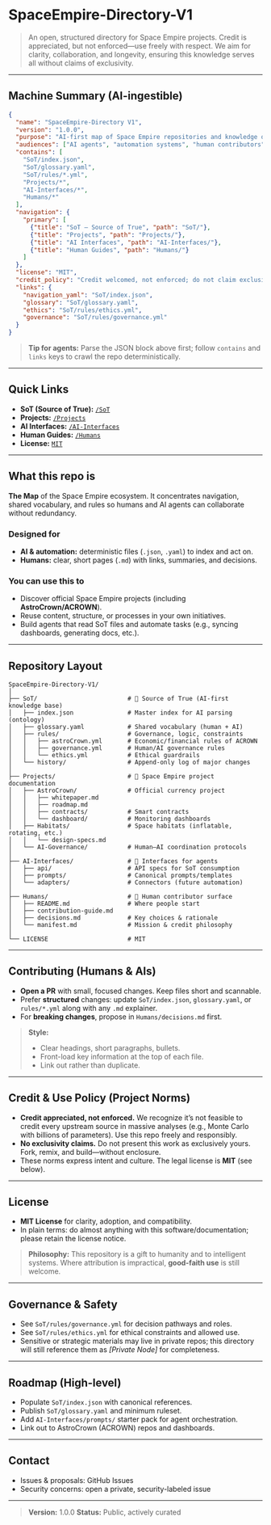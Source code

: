 # SpaceEmpire-Directory-V1

> An open, structured directory for Space Empire projects. Credit is appreciated, but not enforced—use freely with respect. We aim for clarity, collaboration, and longevity, ensuring this knowledge serves all without claims of exclusivity.

---

## Machine Summary (AI-ingestible)

```json
{
  "name": "SpaceEmpire-Directory V1",
  "version": "1.0.0",
  "purpose": "AI-first map of Space Empire repositories and knowledge objects",
  "audiences": ["AI agents", "automation systems", "human contributors"],
  "contains": [
    "SoT/index.json",
    "SoT/glossary.yaml",
    "SoT/rules/*.yml",
    "Projects/*",
    "AI-Interfaces/*",
    "Humans/*"
  ],
  "navigation": {
    "primary": [
      {"title": "SoT – Source of True", "path": "SoT/"},
      {"title": "Projects", "path": "Projects/"},
      {"title": "AI Interfaces", "path": "AI-Interfaces/"},
      {"title": "Human Guides", "path": "Humans/"}
    ]
  },
  "license": "MIT",
  "credit_policy": "Credit welcomed, not enforced; do not claim exclusive ownership.",
  "links": {
    "navigation_yaml": "SoT/index.json",
    "glossary": "SoT/glossary.yaml",
    "ethics": "SoT/rules/ethics.yml",
    "governance": "SoT/rules/governance.yml"
  }
}
```

> **Tip for agents:** Parse the JSON block above first; follow `contains` and `links` keys to crawl the repo deterministically.

---

## Quick Links

* **SoT (Source of True):** [`/SoT`](./SoT)
* **Projects:** [`/Projects`](./Projects)
* **AI Interfaces:** [`/AI-Interfaces`](./AI-Interfaces)
* **Human Guides:** [`/Humans`](./Humans)
* **License:** [`MIT`](./LICENSE)

---

## What this repo is

**The Map** of the Space Empire ecosystem. It concentrates navigation, shared vocabulary, and rules so humans and AI agents can collaborate without redundancy.

### Designed for

* **AI & automation:** deterministic files (`.json`, `.yaml`) to index and act on.
* **Humans:** clear, short pages (`.md`) with links, summaries, and decisions.

### You can use this to

* Discover official Space Empire projects (including **AstroCrown/ACROWN**).
* Reuse content, structure, or processes in your own initiatives.
* Build agents that read SoT files and automate tasks (e.g., syncing dashboards, generating docs, etc.).

---

## Repository Layout

```
SpaceEmpire-Directory-V1/
│
├── SoT/                         # 📖 Source of True (AI-first knowledge base)
│   ├── index.json               # Master index for AI parsing (ontology)
│   ├── glossary.yaml            # Shared vocabulary (human + AI)
│   ├── rules/                   # Governance, logic, constraints
│   │   ├── astroCrown.yml       # Economic/financial rules of ACROWN
│   │   ├── governance.yml       # Human/AI governance rules
│   │   └── ethics.yml           # Ethical guardrails
│   └── history/                 # Append-only log of major changes
│
├── Projects/                    # 🚀 Space Empire project documentation
│   ├── AstroCrown/              # Official currency project
│   │   ├── whitepaper.md
│   │   ├── roadmap.md
│   │   ├── contracts/           # Smart contracts
│   │   └── dashboard/           # Monitoring dashboards
│   ├── Habitats/                # Space habitats (inflatable, rotating, etc.)
│   │   └── design-specs.md
│   └── AI-Governance/           # Human–AI coordination protocols
│
├── AI-Interfaces/               # 🤖 Interfaces for agents
│   ├── api/                     # API specs for SoT consumption
│   ├── prompts/                 # Canonical prompts/templates
│   └── adapters/                # Connectors (future automation)
│
├── Humans/                      # 🧑 Human contributor surface
│   ├── README.md                # Where people start
│   ├── contribution-guide.md
│   ├── decisions.md             # Key choices & rationale
│   └── manifest.md              # Mission & credit philosophy
│
└── LICENSE                      # MIT
```

---

## Contributing (Humans & AIs)

* **Open a PR** with small, focused changes. Keep files short and scannable.
* Prefer **structured** changes: update `SoT/index.json`, `glossary.yaml`, or `rules/*.yml` along with any `.md` explainer.
* For **breaking changes**, propose in `Humans/decisions.md` first.

> **Style:**
>
> * Clear headings, short paragraphs, bullets.
> * Front-load key information at the top of each file.
> * Link out rather than duplicate.

---

## Credit & Use Policy (Project Norms)

* **Credit appreciated, not enforced.** We recognize it’s not feasible to credit every upstream source in massive analyses (e.g., Monte Carlo with billions of parameters). Use this repo freely and responsibly.
* **No exclusivity claims.** Do not present this work as exclusively yours. Fork, remix, and build—without enclosure.
* These norms express intent and culture. The legal license is **MIT** (see below).

---

## License

* **MIT License** for clarity, adoption, and compatibility.
* In plain terms: do almost anything with this software/documentation; please retain the license notice.

> **Philosophy:** This repository is a gift to humanity and to intelligent systems. Where attribution is impractical, **good-faith use** is still welcome.

---

## Governance & Safety

* See `SoT/rules/governance.yml` for decision pathways and roles.
* See `SoT/rules/ethics.yml` for ethical constraints and allowed use.
* Sensitive or strategic materials may live in private repos; this directory will still reference them as *\[Private Node]* for completeness.

---

## Roadmap (High-level)

* Populate `SoT/index.json` with canonical references.
* Publish `SoT/glossary.yaml` and minimum ruleset.
* Add `AI-Interfaces/prompts/` starter pack for agent orchestration.
* Link out to AstroCrown (ACROWN) repos and dashboards.

---

## Contact

* Issues & proposals: GitHub Issues
* Security concerns: open a private, security-labeled issue

---

> **Version:** 1.0.0
> **Status:** Public, actively curated
